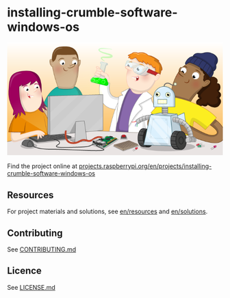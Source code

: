 # installing-crumble-software-windows-os

![installing-crumble-software-windows-os](banner.png)

Find the project online at [projects.raspberrypi.org/en/projects/installing-crumble-software-windows-os](https://projects.raspberrypi.org/en/projects/installing-crumble-software-windows-os)

## Resources
For project materials and solutions, see [en/resources](https://github.com/raspberrypilearning/installing-crumble-software-windows-os/tree/master/en/resources) and [en/solutions](https://github.com/raspberrypilearning/installing-crumble-software-windows-os/tree/master/en/solutions).

## Contributing
See [CONTRIBUTING.md](CONTRIBUTING.md)

## Licence
 See [LICENSE.md](LICENSE.md)